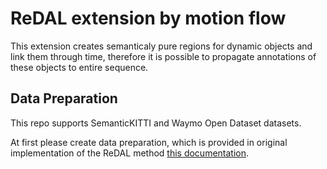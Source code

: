 # ReDAL extension by motion flow

This extension creates semanticaly pure regions for dynamic objects and link them through time, therefore it is possible to propagate annotations of these objects to entire sequence.

## Data Preparation

This repo supports SemanticKITTI and Waymo Open Dataset datasets.

At first please create data preparation, which is provided in original implementation of the ReDAL method [this documentation](ReDAL-extension/w_pseudolabeling/data_preparation).
